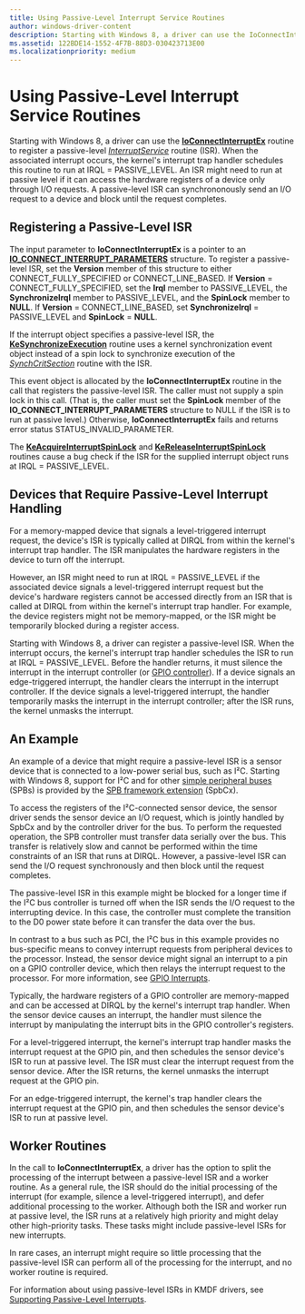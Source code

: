 ```yaml
---
title: Using Passive-Level Interrupt Service Routines
author: windows-driver-content
description: Starting with Windows 8, a driver can use the IoConnectInterruptEx routine to register a passive-level InterruptService routine (ISR).
ms.assetid: 122BDE14-1552-4F7B-88D3-030423713E00
ms.localizationpriority: medium
---
```


# Using Passive-Level Interrupt Service Routines


Starting with Windows 8, a driver can use the [**IoConnectInterruptEx**](https://msdn.microsoft.com/library/windows/hardware/ff548378) routine to register a passive-level [*InterruptService*](https://msdn.microsoft.com/library/windows/hardware/ff547958) routine (ISR). When the associated interrupt occurs, the kernel's interrupt trap handler schedules this routine to run at IRQL = PASSIVE\_LEVEL. An ISR might need to run at passive level if it can access the hardware registers of a device only through I/O requests. A passive-level ISR can synchrononously send an I/O request to a device and block until the request completes.

## Registering a Passive-Level ISR


The input parameter to **IoConnectInterruptEx** is a pointer to an [**IO\_CONNECT\_INTERRUPT\_PARAMETERS**](https://msdn.microsoft.com/library/windows/hardware/ff550541) structure. To register a passive-level ISR, set the **Version** member of this structure to either CONNECT\_FULLY\_SPECIFIED or CONNECT\_LINE\_BASED. If **Version** = CONNECT\_FULLY\_SPECIFIED, set the **Irql** member to PASSIVE\_LEVEL, the **SynchronizeIrql** member to PASSIVE\_LEVEL, and the **SpinLock** member to **NULL**. If **Version** = CONNECT\_LINE\_BASED, set **SynchronizeIrql** = PASSIVE\_LEVEL and **SpinLock** = **NULL**.

If the interrupt object specifies a passive-level ISR, the [**KeSynchronizeExecution**](https://msdn.microsoft.com/library/windows/hardware/ff553302) routine uses a kernel synchronization event object instead of a spin lock to synchronize execution of the [*SynchCritSection*](https://msdn.microsoft.com/library/windows/hardware/ff563928) routine with the ISR.

This event object is allocated by the **IoConnectInterruptEx** routine in the call that registers the passive-level ISR. The caller must not supply a spin lock in this call. (That is, the caller must set the **SpinLock** member of the **IO\_CONNECT\_INTERRUPT\_PARAMETERS** structure to NULL if the ISR is to run at passive level.) Otherwise, **IoConnectInterruptEx** fails and returns error status STATUS\_INVALID\_PARAMETER.

The [**KeAcquireInterruptSpinLock**](https://msdn.microsoft.com/library/windows/hardware/ff551914) and [**KeReleaseInterruptSpinLock**](https://msdn.microsoft.com/library/windows/hardware/ff553139) routines cause a bug check if the ISR for the supplied interrupt object runs at IRQL = PASSIVE\_LEVEL.

## Devices that Require Passive-Level Interrupt Handling


For a memory-mapped device that signals a level-triggered interrupt request, the device's ISR is typically called at DIRQL from within the kernel's interrupt trap handler. The ISR manipulates the hardware registers in the device to turn off the interrupt.

However, an ISR might need to run at IRQL = PASSIVE\_LEVEL if the associated device signals a level-triggered interrupt request but the device's hardware registers cannot be accessed directly from an ISR that is called at DIRQL from within the kernel's interrupt trap handler. For example, the device registers might not be memory-mapped, or the ISR might be temporarily blocked during a register access.

Starting with Windows 8, a driver can register a passive-level ISR. When the interrupt occurs, the kernel's interrupt trap handler schedules the ISR to run at IRQL = PASSIVE\_LEVEL. Before the handler returns, it must silence the interrupt in the interrupt controller (or [GPIO controller](https://msdn.microsoft.com/library/windows/hardware/hh439512)). If a device signals an edge-triggered interrupt, the handler clears the interrupt in the interrupt controller. If the device signals a level-triggered interrupt, the handler temporarily masks the interrupt in the interrupt controller; after the ISR runs, the kernel unmasks the interrupt.

## An Example


An example of a device that might require a passive-level ISR is a sensor device that is connected to a low-power serial bus, such as I²C. Starting with Windows 8, support for I²C and for other [simple peripheral buses](https://msdn.microsoft.com/library/windows/hardware/hh450903) (SPBs) is provided by the [SPB framework extension](https://msdn.microsoft.com/library/windows/hardware/hh406203) (SpbCx).

To access the registers of the I²C-connected sensor device, the sensor driver sends the sensor device an I/O request, which is jointly handled by SpbCx and by the controller driver for the bus. To perform the requested operation, the SPB controller must transfer data serially over the bus. This transfer is relatively slow and cannot be performed within the time constraints of an ISR that runs at DIRQL. However, a passive-level ISR can send the I/O request synchronously and then block until the request completes.

The passive-level ISR in this example might be blocked for a longer time if the I²C bus controller is turned off when the ISR sends the I/O request to the interrupting device. In this case, the controller must complete the transition to the D0 power state before it can transfer the data over the bus.

In contrast to a bus such as PCI, the I²C bus in this example provides no bus-specific means to convey interrupt requests from peripheral devices to the processor. Instead, the sensor device might signal an interrupt to a pin on a GPIO controller device, which then relays the interrupt request to the processor. For more information, see [GPIO Interrupts](https://msdn.microsoft.com/library/windows/hardware/hh406467).

Typically, the hardware registers of a GPIO controller are memory-mapped and can be accessed at DIRQL by the kernel's interrupt trap handler. When the sensor device causes an interrupt, the handler must silence the interrupt by manipulating the interrupt bits in the GPIO controller's registers.

For a level-triggered interrupt, the kernel's interrupt trap handler masks the interrupt request at the GPIO pin, and then schedules the sensor device's ISR to run at passive level. The ISR must clear the interrupt request from the sensor device. After the ISR returns, the kernel unmasks the interrupt request at the GPIO pin.

For an edge-triggered interrupt, the kernel's trap handler clears the interrupt request at the GPIO pin, and then schedules the sensor device's ISR to run at passive level.

## Worker Routines


In the call to **IoConnectInterruptEx**, a driver has the option to split the processing of the interrupt between a passive-level ISR and a worker routine. As a general rule, the ISR should do the initial processing of the interrupt (for example, silence a level-triggered interrupt), and defer additional processing to the worker. Although both the ISR and worker run at passive level, the ISR runs at a relatively high priority and might delay other high-priority tasks. These tasks might include passive-level ISRs for new interrupts.

In rare cases, an interrupt might require so little processing that the passive-level ISR can perform all of the processing for the interrupt, and no worker routine is required.

For information about using passive-level ISRs in KMDF drivers, see [Supporting Passive-Level Interrupts](https://msdn.microsoft.com/library/windows/hardware/hh451035).

 

 




